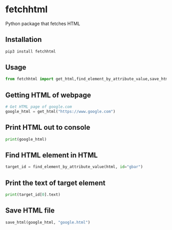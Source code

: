 # fetchhtml
Python package that fetches HTML

## Installation
```python
pip3 install fetchhtml 

```
## Usage
```python 
from fetchhtml import get_html,find_element_by_attribute_value,save_html
```
## Getting HTML of webpage
```python
# Get HTML page of google.com
google_html = get_html("https://www.google.com")
```

## Print HTML out to console
```python
print(google_html)
```

## Find HTML element in HTML 
```python
target_id = find_element_by_attribute_value(html, id="gbar")
```

## Print the text of target element 
```python
print(target_id[0].text)
```

## Save HTML file
```python
save_html(google_html, "google.html")
```

